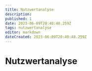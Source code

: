 ```yaml
---
title: Nutzwertanalyse
description: 
published: 1
date: 2023-06-09T20:40:48.259Z
tags: nutzwertanalyse
editor: markdown
dateCreated: 2023-06-09T20:40:48.259Z
---
```


# Nutzwertanalyse

